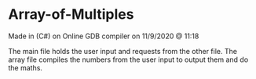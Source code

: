 # Array-of-Multiples

Made in (C#) on Online GDB compiler on 11/9/2020 @ 11:18 

The main file holds the user input and requests from the other file.
The array file compiles the numbers from the user input to output them and do the maths.
